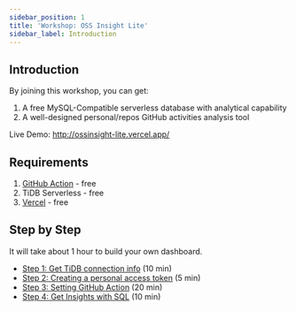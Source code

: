 ```yaml
---
sidebar_position: 1
title: 'Workshop: OSS Insight Lite'
sidebar_label: Introduction
---
```


## Introduction

By joining this workshop, you can get:

1. A free MySQL-Compatible serverless database with analytical capability
2. A well-designed personal/repos GitHub activities analysis tool

Live Demo: http://ossinsight-lite.vercel.app/


## Requirements

1. [GitHub Action](https://github.com/features/actions) - free
2. TiDB Serverless - free
3. [Vercel](https://vercel.com/) - free


## Step by Step

It will take about 1 hour to build your own dashboard.

- [Step 1: Get TiDB connection info](/docs/workshop/ossinsight-lite/get-tidb-connection-info) (10 min)
- [Step 2: Creating a personal access token](/docs/workshop/ossinsight-lite/creating-a-personal-access-token) (5 min)
- [Step 3: Setting GitHub Action](/docs/workshop/ossinsight-lite/setting-github-action) (20 min)
- [Step 4: Get Insights with SQL](/docs/workshop/ossinsight-lite/get-insights-with-sql) (10 min)
